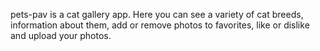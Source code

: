 pets-pav is a cat gallery app. 
Here you can see a variety of cat breeds,
information about them,
add or remove photos to favorites,
like or dislike
and upload your photos.